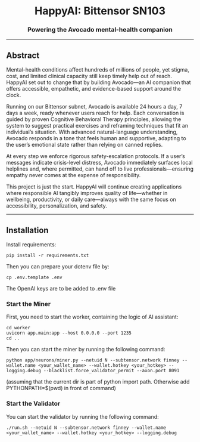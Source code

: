<div align="center">

# HappyAI: Bittensor SN103 <!-- omit in toc -->
### Powering the Avocado mental-health companion
</div>

---

## Abstract
Mental-health conditions affect hundreds of millions of people, yet stigma, cost, and limited clinical capacity still keep timely help out of reach. HappyAI set out to change that by building Avocado—an AI companion that offers accessible, empathetic, and evidence-based support around the clock.

Running on our Bittensor subnet, Avocado is available 24 hours a day, 7 days a week, ready whenever users reach for help. Each conversation is guided by proven Cognitive Behavioral Therapy principles, allowing the system to suggest practical exercises and reframing techniques that fit an individual’s situation. With advanced natural-language understanding, Avocado responds in a tone that feels human and supportive, adapting to the user’s emotional state rather than relying on canned replies.

At every step we enforce rigorous safety-escalation protocols. If a user’s messages indicate crisis-level distress, Avocado immediately surfaces local helplines and, where permitted, can hand off to live professionals—ensuring empathy never comes at the expense of responsibility.

This project is just the start. HappyAI will continue creating applications where responsible AI tangibly improves quality of life—whether in wellbeing, productivity, or daily care—always with the same focus on accessibility, personalization, and safety.

---

## Installation

Install requirements:
```
pip install -r requirements.txt
```

Then you can prepare your dotenv file by:
```
cp .env.template .env
```
The OpenAI keys are to be added to .env file


### Start the Miner

First, you need to start the worker, containing the logic of AI assistant:

```
cd worker
uvicorn app.main:app --host 0.0.0.0 --port 1235
cd ..
```

Then you can start the miner by running the following command:
```
python app/neurons/miner.py --netuid N --subtensor.network finney --wallet.name <your_wallet_name> --wallet.hotkey <your_hotkey> --logging.debug --blacklist.force_validator_permit --axon.port 8091
```

(assuming that the current dir is part of python import path. Otherwise add PYTHONPATH=$(pwd) in front of command)

### Start the Validator

You can start the validator by running the following command:

```
./run.sh --netuid N --subtensor.network finney --wallet.name <your_wallet_name> --wallet.hotkey <your_hotkey> --logging.debug
```
